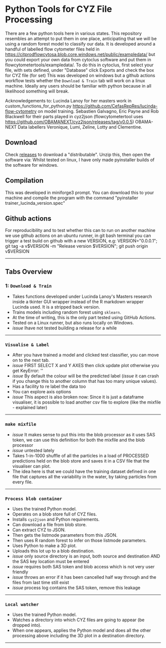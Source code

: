 # Python Tools for CYZ File Processing

There are a few python tools here in various states. This repository resembles an attempt to put them in one place, anticipating that we will be using a random forest model to classify our data.
It is developed around a handful of labelled flow cytometer files held in https://citprodflowcytosa.blob.core.windows.net/public/exampledata/ but you could export your own data from cytoclus software and put them in flowcytometertools/exampledata/. To do this in cytoclus, first select your file, with sets defined, under "Database" click Exports and check the box for CYZ file (for set)
This was developed on windows but a github actions workflow tests whether the `Download & Train` tab will work on a linux machine.
Ideally any users should be familiar with python because in all likelihood something will break. 

Acknowledgements to:
Lucinda Lanoy for her masters work in custom_functions_for_python.py https://github.com/CefasRepRes/lucinda-flow-cytometry on model training.
Sebastien Galvagno, Eric Payne and Rob Blackwell for their parts played in cyz2json (flowcytometertool uses https://github.com/OBAMANEXT/cyz2json/releases/tag/v0.0.5)
OBAMA-NEXT Data labellers Veronique, Lumi, Zeline, Lotty and Clementine.


## Download

Check [releases](https://github.com/CefasRepRes/flowcytometertool/releases) to download a "distributable". Unzip this, then open the software via:
Whilst tested on linux, I have only made pyinstaller builds of the software for windows.

## Compilation

This was developed in miniforge3 prompt. You can download this to your machine and compile the program with the command "pyinstaller trainer_lucinda_version.spec"

## Github actions

For reproducibility and to test whether this can to run on another machine we use github actions on an ubuntu runner, in git bash terminal you can trigger a test build on github with a new VERSION, e.g:
VERSION="0.0.0.1"; git tag -a v$VERSION -m "Release version $VERSION"; git push origin v$VERSION


---

## Tabs Overview 

### 1: `Download & Train`
- Takes functions developed under Lucinda Lanoy's Masters research inside a tkinter GUI wrapper instead of the R markdown wrapper Lucinda used. It is a stripped back version.
- Trains models including random forest using `sklearn`.
- At the time of writing, this is the only part tested using GitHub Actions.
- Tested on a Linux runner, but also runs locally on Windows.
- *issue* Ihave not tested building a release for a while

---

### `Visualise & Label`
- After you have trained a model and clicked test classifier, you can move on to the next tab.
- *issue* FIRST SELECT X and Y AXES then click update plot otherwise you get KeyError: ''
- *issue* By default the colour will be the predicted label (*issue* it can crash if you change this to another column that has too many unique values).
- Has a facility to re label the data too
- You can explore axis options
- *issue* This aspect is also broken now: Since it is just a dataframe visualiser, it is possible to load another csv file to explore (like the mixfile - explained later)

---


### `make mixfile`
- *issue* It makes sense to put this into the blob processor as it uses SAS token, we can use this definition for both the mixfile and the blob processor
- *issue* untested lately
- Takes 1-in-1000 shuffle of all the particles in a load of PROCESSED predictions held on the blob store and saves it in a CSV file that the visualiser can plot.
- The idea here is that we could have the training dataset defined in one file that captures all the variability in the water, by taking particles from every file.

---

### `Process blob container`
- Uses the trained Python model.
- Operates on a blob store full of CYZ files.
- Installs `cyz2json` and Python requirements.
- Can download a file from blob store.
- Can extract CYZ to JSON.
- Then gets the listmode parameters from this JSON.
- Then uses R random forest to infer on those listmode parameters.
- Uses Python to make a 3D plot.
- Uploads this lot up to a blob destination.
- *issue* only source directory is an input, both source and destination AND the SAS key location must be entered
- *issue* requires both SAS token and blob access which is not very user friendly
- *issue* throws an error if it has been cancelled half way through and the files from last time still exist
- *issue* process log contains the SAS token, remove this leakage

---

### `Local watcher`
- Uses the trained Python model.
- Watches a directory into which CYZ files are going to appear (be dropped into).
- When one appears, applies the Python model and does all the other processing above including the 3D plot in a destination directory.

---
